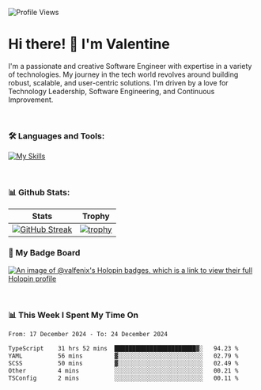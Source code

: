 
    
![Profile Views](https://komarev.com/ghpvc/?username=theodogwutech&color=blue)

# Hi there! 👋 I'm Valentine 
I'm a passionate and creative Software Engineer with expertise in a variety of technologies. My journey in the tech world revolves around building robust, scalable, and user-centric solutions. I'm driven by a love for Technology Leadership, Software Engineering, and Continuous Improvement.

<br />



### 🛠 Languages and Tools:

[![My Skills](https://skillicons.dev/icons?i=nodejs,js,nestjs,nextjs,react,vuejs,nuxtjs,express,tailwind,styledcomponents,materialui,mongodb,sequelize,mysql,postgres,pinia,redux,vite,html,css,pug,aws,prisma,bitbucket,bootstrap,emotion,git,gitlab,go,heroku,jest,netlify,nginx,npm,postman,rabbitmq,redis,supabase,svg,github,ts,ubuntu,vercel,vscode,yarn,powershell&perline=15)](https://skillicons.dev)

<br />

### 📊 Github Stats:

| Stats            | Trophy               |
|-----------------------|-------------------|
| [![GitHub Streak](https://streak-stats.demolab.com?user=theodogwutech&theme=great-gatsby&hide_border=true&border_radius=9.9)](https://git.io/streak-stats) | [![trophy](https://github-profile-trophy.vercel.app/?username=theodogwutech&theme=darkhub&column=7)](https://github.com/ryo-ma/github-profile-trophy) |

### 🥇 My Badge Board
[![An image of @valfenix's Holopin badges, which is a link to view their full Holopin profile](https://holopin.me/valfenix)](https://holopin.io/@valfenix)

<br />

### 📊 This Week I Spent My Time On
<!--START_SECTION:waka-->

```txt
From: 17 December 2024 - To: 24 December 2024

TypeScript    31 hrs 52 mins  ███████████████████████▓░   94.23 %
YAML          56 mins         ▓░░░░░░░░░░░░░░░░░░░░░░░░   02.79 %
SCSS          50 mins         ▓░░░░░░░░░░░░░░░░░░░░░░░░   02.49 %
Other         4 mins          ░░░░░░░░░░░░░░░░░░░░░░░░░   00.21 %
TSConfig      2 mins          ░░░░░░░░░░░░░░░░░░░░░░░░░   00.11 %
```

<!--END_SECTION:waka-->




